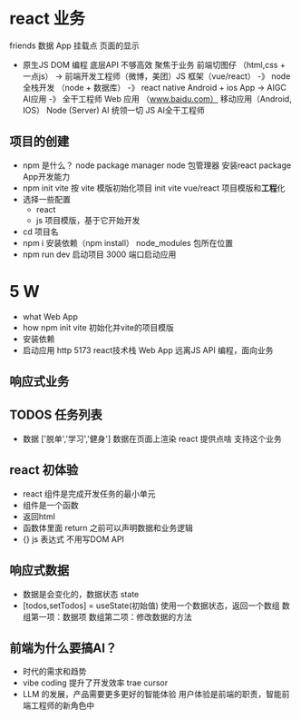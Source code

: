 # react 业务
friends 数据
App
挂载点
页面的显示
- 原生JS
  DOM 编程
  底层API 不够高效
  聚焦于业务
  前端切图仔 （html,css + 一点js） -> 前端开发工程师（微博，美团）JS
  框架（vue/react） -》 node 全栈开发 （node + 数据库） -》 react
  native Android + ios App -> AIGC AI应用 -》 全干工程师
  Web 应用 （www.baidu.com） 移动应用（Android, IOS）
  Node (Server)  AI 统领一切 JS AI全干工程师

## **项目**的创建
- npm 是什么？ node package manager
  node 包管理器 安装react package App开发能力
- npm init vite 
  按 vite 模版初始化项目 init
  vite vue/react 项目模版和**工程**化
- 选择一些配置
  - react
  - js
  项目模版，基于它开始开发
- cd 项目名
- npm i 安装依赖（npm install）
  node_modules 包所在位置
- npm run dev 启动项目 
  3000 端口启动应用


# 5 W
- what Web App
- how npm init vite 初始化并vite的项目模版
- 安装依赖
- 启动应用 http 5173 react技术栈 Web App
远离JS API 编程，面向业务
## 响应式业务
## TODOS 任务列表
  - 数据 ['脱单','学习','健身']
    数据在页面上渲染  react 提供点啥 支持这个业务

## react 初体验
- react 组件是完成开发任务的最小单元
- 组件是一个函数
- 返回html
- 函数体里面 return 之前可以声明数据和业务逻辑
- {} js 表达式 不用写DOM API

## 响应式数据
- 数据是会变化的，数据状态 state
- [todos,setTodos] = useState(初始值) 使用一个数据状态，返回一个数组
数组第一项：数据项
数组第二项：修改数据的方法

## 前端为什么要搞AI？
- 时代的需求和趋势
- vibe coding 提升了开发效率 trae cursor
- LLM 的发展，产品需要更多更好的智能体验
  用户体验是前端的职责，智能前端工程师的新角色中